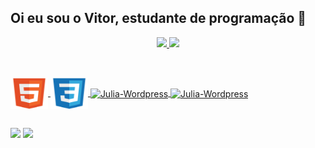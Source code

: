 ## Oi eu sou o Vitor, estudante de programação 🤖
<div align="center">
  <a href="https://github.com/vitor-nmk">
  <img height="42%" src="https://github-readme-stats.vercel.app/api?username=vitor-nmk&show_icons=true&theme=highcontrast&include_all_commits=true&count_private=true"/>
  <img height="50%" src="https://github-readme-stats.vercel.app/api/top-langs/?username=vitor-nmk&layout=compact&langs_count=7&theme=highcontrast"/>
</div>
  
  ##
  
<div style="display: inline_block"><br>
  
  <img align="center" alt="Vitor-HTML" height="50" width="60" src="https://raw.githubusercontent.com/devicons/devicon/master/icons/html5/html5-original.svg">
  <img align="center" alt="Vitor-CSS" height="50" width="60" src="https://raw.githubusercontent.com/devicons/devicon/master/icons/css3/css3-original.svg">
  <img align="center" alt="Julia-Wordpress" height="50" width="60" src="https://cdn.jsdelivr.net/gh/devicons/devicon/icons/adonisjs/adonisjs-original.svg" />
<img align="center" alt="Julia-Wordpress" height="50" width="60" src="https://cdn.jsdelivr.net/gh/devicons/devicon/icons/wordpress/wordpress-original.svg" />
  
</div>
  
  ##
 
<div> 
 <div>  
  <a href="https://www.instagram.com/vitugarcia58/" target="_blank"><img src="https://img.shields.io/badge/-Instagram-%23E4405F?style=for-the-badge&logo=instagram&logoColor=white" target="_blank"></a>
  <a href = "mailto:canaldovitor3632@gmail.com"><img src="https://img.shields.io/badge/-Gmail-%23333?style=for-the-badge&logo=gmail&logoColor=white" target="_blank"></a> 
  </a>
 
  </div>

</div>
